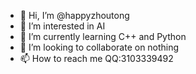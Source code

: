 - 👋 Hi, I’m @happyzhoutong
- 👀 I’m interested in AI
- 🌱 I’m currently learning C++ and Python
- 💞️ I’m looking to collaborate on nothing
- 📫 How to reach me QQ:3103339492

<!---
happyzhoutong/happyzhoutong is a ✨ special ✨ repository because its `README.md` (this file) appears on your GitHub profile.
You can click the Preview link to take a look at your changes.
--->
